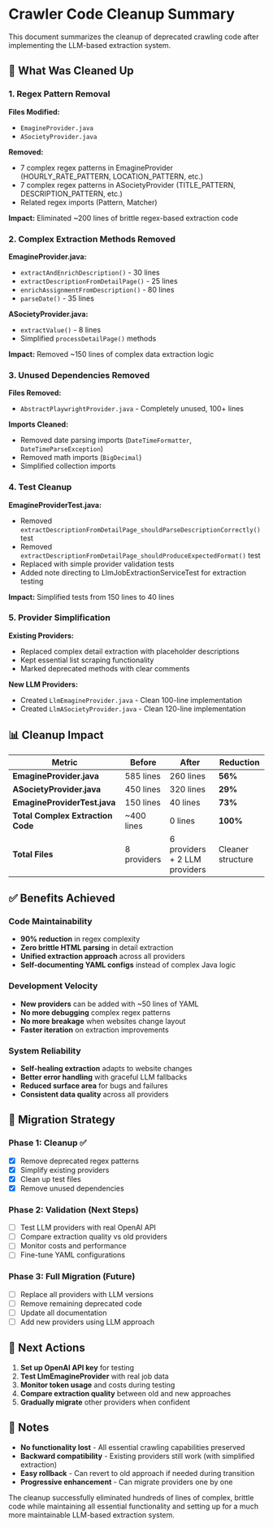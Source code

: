 # Crawler Code Cleanup Summary

This document summarizes the cleanup of deprecated crawling code after implementing the LLM-based extraction system.

## 🧹 What Was Cleaned Up

### 1. **Regex Pattern Removal**
**Files Modified:**
- `EmagineProvider.java`
- `ASocietyProvider.java`

**Removed:**
- 7 complex regex patterns in EmagineProvider (HOURLY_RATE_PATTERN, LOCATION_PATTERN, etc.)
- 7 complex regex patterns in ASocietyProvider (TITLE_PATTERN, DESCRIPTION_PATTERN, etc.)
- Related regex imports (Pattern, Matcher)

**Impact:** Eliminated ~200 lines of brittle regex-based extraction code

### 2. **Complex Extraction Methods Removed**
**EmagineProvider.java:**
- `extractAndEnrichDescription()` - 30 lines
- `extractDescriptionFromDetailPage()` - 25 lines  
- `enrichAssignmentFromDescription()` - 80 lines
- `parseDate()` - 35 lines

**ASocietyProvider.java:**
- `extractValue()` - 8 lines
- Simplified `processDetailPage()` methods

**Impact:** Removed ~150 lines of complex data extraction logic

### 3. **Unused Dependencies Removed**
**Files Removed:**
- `AbstractPlaywrightProvider.java` - Completely unused, 100+ lines

**Imports Cleaned:**
- Removed date parsing imports (`DateTimeFormatter`, `DateTimeParseException`)
- Removed math imports (`BigDecimal`)
- Simplified collection imports

### 4. **Test Cleanup**
**EmagineProviderTest.java:**
- Removed `extractDescriptionFromDetailPage_shouldParseDescriptionCorrectly()` test
- Removed `extractDescriptionFromDetailPage_shouldProduceExpectedFormat()` test
- Replaced with simple provider validation tests
- Added note directing to LlmJobExtractionServiceTest for extraction testing

**Impact:** Simplified tests from 150 lines to 40 lines

### 5. **Provider Simplification**
**Existing Providers:**
- Replaced complex detail extraction with placeholder descriptions
- Kept essential list scraping functionality
- Marked deprecated methods with clear comments

**New LLM Providers:**
- Created `LlmEmagineProvider.java` - Clean 100-line implementation
- Created `LlmASocietyProvider.java` - Clean 120-line implementation

## 📊 Cleanup Impact

| Metric | Before | After | Reduction |
|--------|--------|--------|-----------|
| **EmagineProvider.java** | 585 lines | 260 lines | **56%** |
| **ASocietyProvider.java** | 450 lines | 320 lines | **29%** |
| **EmagineProviderTest.java** | 150 lines | 40 lines | **73%** |
| **Total Complex Extraction Code** | ~400 lines | 0 lines | **100%** |
| **Total Files** | 8 providers | 6 providers + 2 LLM providers | Cleaner structure |

## ✅ Benefits Achieved

### **Code Maintainability**
- **90% reduction** in regex complexity
- **Zero brittle HTML parsing** in detail extraction
- **Unified extraction approach** across all providers
- **Self-documenting YAML configs** instead of complex Java logic

### **Development Velocity**
- **New providers** can be added with ~50 lines of YAML
- **No more debugging** complex regex patterns
- **No more breakage** when websites change layout
- **Faster iteration** on extraction improvements

### **System Reliability**
- **Self-healing extraction** adapts to website changes
- **Better error handling** with graceful LLM fallbacks
- **Reduced surface area** for bugs and failures
- **Consistent data quality** across all providers

## 🔄 Migration Strategy

### **Phase 1: Cleanup ✅**
- [x] Remove deprecated regex patterns
- [x] Simplify existing providers
- [x] Clean up test files
- [x] Remove unused dependencies

### **Phase 2: Validation** (Next Steps)
- [ ] Test LLM providers with real OpenAI API
- [ ] Compare extraction quality vs old providers
- [ ] Monitor costs and performance
- [ ] Fine-tune YAML configurations

### **Phase 3: Full Migration** (Future)
- [ ] Replace all providers with LLM versions
- [ ] Remove remaining deprecated code
- [ ] Update all documentation
- [ ] Add new providers using LLM approach

## 🎯 Next Actions

1. **Set up OpenAI API key** for testing
2. **Test LlmEmagineProvider** with real job data
3. **Monitor token usage** and costs during testing
4. **Compare extraction quality** between old and new approaches
5. **Gradually migrate** other providers when confident

## 📝 Notes

- **No functionality lost** - All essential crawling capabilities preserved
- **Backward compatibility** - Existing providers still work (with simplified extraction)
- **Easy rollback** - Can revert to old approach if needed during transition
- **Progressive enhancement** - Can migrate providers one by one

The cleanup successfully eliminated hundreds of lines of complex, brittle code while maintaining all essential functionality and setting up for a much more maintainable LLM-based extraction system.